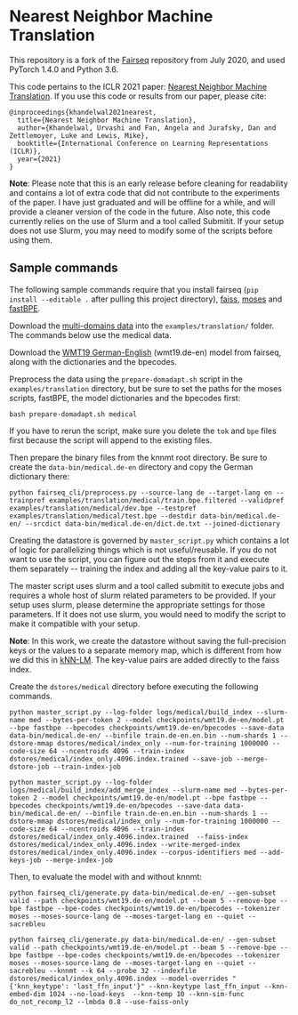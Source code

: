 # Nearest Neighbor Machine Translation

This repository is a fork of the [Fairseq](https://github.com/pytorch/fairseq) repository from July 2020, and used PyTorch 1.4.0 and Python 3.6.  

This code pertains to the ICLR 2021 paper: [Nearest Neighbor Machine Translation](https://arxiv.org/pdf/2010.00710.pdf). If you use this code or results from our paper, please cite:  

```
@inproceedings{khandelwal2021nearest,
  title={Nearest Neighbor Machine Translation},
  author={Khandelwal, Urvashi and Fan, Angela and Jurafsky, Dan and Zettlemoyer, Luke and Lewis, Mike},
  booktitle={International Conference on Learning Representations (ICLR)},
  year={2021}
}
```

__Note__: Please note that this is an early release before cleaning for readability and contains a lot of extra code that did not contribute to the experiments of the paper. I have just graduated and will be offline for a while, and will provide a cleaner version of the code in the future. Also note, this code currently relies on the use of Slurm and a tool called Submitit. If your setup does not use Slurm, you may need to modify some of the scripts before using them.

## Sample commands

The following sample commands require that you install fairseq (`pip install --editable .` after pulling this project directory), [faiss](https://github.com/facebookresearch/faiss/blob/master/INSTALL.md), [moses](https://github.com/moses-smt/mosesdecoder) and [fastBPE](https://github.com/glample/fastBPE).  

Download the [multi-domains data](https://github.com/roeeaharoni/unsupervised-domain-clusters) into the `examples/translation/` folder. The commands below use the medical data.

Download the [WMT19 German-English](https://github.com/pytorch/fairseq/tree/8b9eaacf6b2d502cd7886dd7bf702a46ab37f058/examples/translation) (wmt19.de-en)  model from fairseq, along with the dictionaries and the bpecodes.  

Preprocess the data using the `prepare-domadapt.sh` script in the `examples/translation` directory, but be sure to set the paths for the moses scripts, fastBPE, the model dictionaries and the bpecodes first:
```
bash prepare-domadapt.sh medical
```
If you have to rerun the script, make sure you delete the `tok` and `bpe` files first because the script will append to the existing files.

Then prepare the binary files from the knnmt root directory. Be sure to create the `data-bin/medical.de-en` directory and copy the German dictionary there:  
```
python fairseq_cli/preprocess.py --source-lang de --target-lang en --trainpref examples/translation/medical/train.bpe.filtered --validpref examples/translation/medical/dev.bpe --testpref examples/translation/medical/test.bpe --destdir data-bin/medical.de-en/ --srcdict data-bin/medical.de-en/dict.de.txt --joined-dictionary
```

Creating the datastore is governed by `master_script.py` which contains a lot of logic for parallelizing things which is not useful/reusable. If you do not want to use the script, you can figure out the steps from it and execute them separately -- training the index and adding all the key-value pairs to it.  

The master script uses slurm and a tool called submitit to execute jobs and requires a whole host of slurm related parameters to be provided. If your setup uses slurm, please determine the appropriate settings for those parameters. If it does not use slurm, you would need to modify the script to make it compatible with your setup.

__Note__: In this work, we create the datastore without saving the full-precision keys or the values to a separate memory map, which is different from how we did this in [kNN-LM](https://github.com/urvashik/knnlm). The key-value pairs are added directly to the faiss index.

Create the `dstores/medical` directory before executing the following commands.  

```
python master_script.py --log-folder logs/medical/build_index --slurm-name med --bytes-per-token 2 --model checkpoints/wmt19.de-en/model.pt --bpe fastbpe --bpecodes checkpoints/wmt19.de-en/bpecodes --save-data data-bin/medical.de-en/ --binfile train.de-en.en.bin --num-shards 1 --dstore-mmap dstores/medical/index_only --num-for-training 1000000 --code-size 64 --ncentroids 4096 --train-index dstores/medical/index_only.4096.index.trained --save-job --merge-dstore-job --train-index-job  

python master_script.py --log-folder logs/medical/build_index/add_merge_index --slurm-name med --bytes-per-token 2 --model checkpoints/wmt19.de-en/model.pt --bpe fastbpe --bpecodes checkpoints/wmt19.de-en/bpecodes --save-data data-bin/medical.de-en/ --binfile train.de-en.en.bin --num-shards 1 --dstore-mmap dstores/medical/index_only --num-for-training 1000000 --code-size 64 --ncentroids 4096 --train-index dstores/medical/index_only.4096.index.trained  --faiss-index dstores/medical/index_only.4096.index --write-merged-index dstores/medical/index_only.4096.index --corpus-identifiers med --add-keys-job --merge-index-job
```

Then, to evaluate the model with and without knnmt:
```
python fairseq_cli/generate.py data-bin/medical.de-en/ --gen-subset valid --path checkpoints/wmt19.de-en/model.pt --beam 5 --remove-bpe --bpe fastbpe --bpe-codes checkpoints/wmt19.de-en/bpecodes --tokenizer moses --moses-source-lang de --moses-target-lang en --quiet --sacrebleu  

python fairseq_cli/generate.py data-bin/medical.de-en/ --gen-subset valid --path checkpoints/wmt19.de-en/model.pt --beam 5 --remove-bpe --bpe fastbpe --bpe-codes checkpoints/wmt19.de-en/bpecodes --tokenizer moses --moses-source-lang de --moses-target-lang en --quiet --sacrebleu --knnmt --k 64 --probe 32 --indexfile dstores/medical/index_only.4096.index --model-overrides "{'knn_keytype': 'last_ffn_input'}" --knn-keytype last_ffn_input --knn-embed-dim 1024 --no-load-keys  --knn-temp 10 --knn-sim-func do_not_recomp_l2 --lmbda 0.8 --use-faiss-only
```
